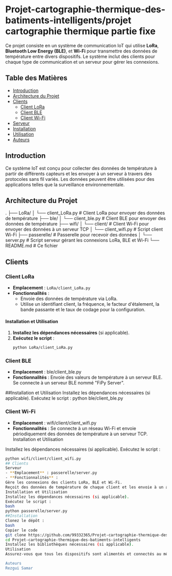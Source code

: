 
# Projet-cartographie-thermique-des-batiments-intelligents/projet cartographie thermique partie fixe


Ce projet consiste en un système de communication IoT qui utilise **LoRa**, **Bluetooth Low Energy (BLE)**, et **Wi-Fi** pour transmettre des données de température entre divers dispositifs. Le système inclut des clients pour chaque type de communication et un serveur pour gérer les connexions.

## Table des Matières

- [Introduction](#introduction)
- [Architecture du Projet](#architecture-du-projet)
- [Clients](#clients)
  - [Client LoRa](#client-lora)
  - [Client BLE](#client-ble)
  - [Client Wi-Fi](#client-wi-fi)
- [Serveur](#serveur)
- [Installation](#installation)
- [Utilisation](#utilisation)
- [Auteurs](#auteurs)

## Introduction

Ce système IoT est conçu pour collecter des données de température à partir de différents capteurs et les envoyer à un serveur à travers des protocoles sans fil variés. Les données peuvent être utilisées pour des applications telles que la surveillance environnementale.

## Architecture du Projet
. ├── LoRa/ │ └── client_LoRa.py # Client LoRa pour envoyer des données de température ├── ble/ │ └── client_ble.py # Client BLE pour envoyer des données de température ├── wifi/ │ └── client/ # Client Wi-Fi pour envoyer des données à un serveur TCP │ └── client_wifi.py # Script client Wi-Fi ├── passerelle/ # Passerelle pour recevoir des données │ └── server.py # Script serveur gérant les connexions LoRa, BLE et Wi-Fi └── README.md # Ce fichier

## Clients

### Client LoRa

- **Emplacement** : `LoRa/client_LoRa.py`
- **Fonctionnalités** :
  - Envoie des données de température via LoRa.
  - Utilise un identifiant client, la fréquence, le facteur d'étalement, la bande passante et le taux de codage pour la configuration.

#### Installation et Utilisation
1. **Installez les dépendances nécessaires** (si applicable).
2. **Exécutez le script** :
   ```bash
   python LoRa/client_LoRa.py
   
### Client BLE
- **Emplacement** : ble/client_ble.py
- **Fonctionnalités** :
Envoie des valeurs de température à un serveur BLE.
Se connecte à un serveur BLE nommé "FiPy Server".

 ##Installation et Utilisation
Installez les dépendances nécessaires (si applicable).
Exécutez le script :
python ble/client_ble.py
### Client Wi-Fi
- **Emplacement** :  wifi/client/client_wifi.py
- **Fonctionnalités** :
Se connecte à un réseau Wi-Fi et envoie périodiquement des données de température à un serveur TCP.
 Installation et Utilisation

Installez les dépendances nécessaires (si applicable).
Exécutez le script :
   ```bash
   python wifi/client/client_wifi.py
## Clients
Serveur
- **Emplacement** : passerelle/server.py
- **Fonctionnalités** :
Gère les connexions des clients LoRa, BLE et Wi-Fi.
Reçoit des données de température de chaque client et les envoie à un autre nœud TCP.
Installation et Utilisation
Installez les dépendances nécessaires (si applicable).
Exécutez le script :
bash
python passerelle/server.py
##Installation
Clonez le dépôt :
bash
Copier le code
git clone https://github.com/99332365/Projet-cartographie-thermique-des-batiments-intelligents.git
cd Projet-cartographie-thermique-des-batiments-intelligents
Installez les bibliothèques nécessaires (si applicable).
Utilisation
Assurez-vous que tous les dispositifs sont alimentés et connectés au même réseau. Exécutez d'abord le serveur, puis les clients correspondants (LoRa, BLE, Wi-Fi) pour commencer à recevoir et envoyer des données.

Auteurs
Rezgui Samar
